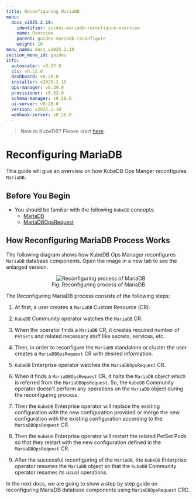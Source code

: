 ```yaml
---
title: Reconfiguring MariaDB
menu:
  docs_v2025.2.19:
    identifier: guides-mariadb-reconfigure-overview
    name: Overview
    parent: guides-mariadb-reconfigure
    weight: 10
menu_name: docs_v2025.2.19
section_menu_id: guides
info:
  autoscaler: v0.37.0
  cli: v0.52.0
  dashboard: v0.28.0
  installer: v2025.2.19
  ops-manager: v0.39.0
  provisioner: v0.52.0
  schema-manager: v0.28.0
  ui-server: v0.28.0
  version: v2025.2.19
  webhook-server: v0.28.0
---
```


> New to KubeDB? Please start [here](/docs/v2025.2.19/README).

# Reconfiguring MariaDB

This guide will give an overview on how KubeDB Ops Manger reconfigures `MariaDB`.

## Before You Begin

- You should be familiar with the following `KubeDB` concepts:
  - [MariaDB](/docs/v2025.2.19/guides/mariadb/concepts/mariadb)
  - [MariaDBOpsRequest](/docs/v2025.2.19/guides/mariadb/concepts/opsrequest)

## How Reconfiguring MariaDB Process Works

The following diagram shows how KubeDB Ops Manager reconfigures `MariaDB` database components. Open the image in a new tab to see the enlarged version.

<figure align="center">
  <img alt="Reconfiguring process of MariaDB" src="/docs/v2025.2.19/guides/mariadb/reconfigure/overview/images/reconfigure.jpeg">
<figcaption align="center">Fig: Reconfiguring process of MariaDB</figcaption>
</figure>

The Reconfiguring MariaDB process consists of the following steps:

1. At first, a user creates a `MariaDB` Custom Resource (CR).

2. `KubeDB` Community operator watches the `MariaDB` CR.

3. When the operator finds a `MariaDB` CR, it creates required number of `PetSets` and related necessary stuff like secrets, services, etc.

4. Then, in order to reconfigure the `MariaDB` standalone or cluster the user creates a `MariaDBOpsRequest` CR with desired information.

5. `KubeDB` Enterprise operator watches the `MariaDBOpsRequest` CR.

6. When it finds a `MariaDBOpsRequest` CR, it halts the `MariaDB` object which is referred from the `MariaDBOpsRequest`. So, the `KubeDB` Community operator doesn't perform any operations on the `MariaDB` object during the reconfiguring process.  

7. Then the `KubeDB` Enterprise operator will replace the existing configuration with the new configuration provided or merge the new configuration with the existing configuration according to the `MariaDBOpsRequest` CR.

8. Then the `KubeDB` Enterprise operator will restart the related PetSet Pods so that they restart with the new configuration defined in the `MariaDBOpsRequest` CR.

9. After the successful reconfiguring of the `MariaDB`, the `KubeDB` Enterprise operator resumes the `MariaDB` object so that the `KubeDB` Community operator resumes its usual operations.

In the next docs, we are going to show a step by step guide on reconfiguring MariaDB database components using `MariaDBOpsRequest` CRD.
